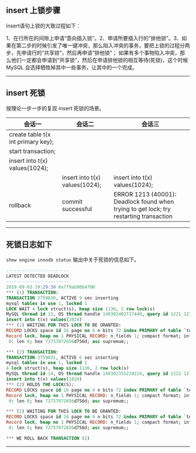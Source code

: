 ## insert 上锁步骤
insert语句上锁的大致过程如下：

1、在行所在的间隙上申请“意向插入锁”。2、申请所要插入行的“排他锁”。3、如果在第二步的时候引发了唯一键冲突，那么陷入冲突的事务，要把上锁的过程分两步，先申请行的“共享锁”，然后再申请“排他锁”； 如果有多个事物陷入冲突，那么他们一定都会申请到“共享锁”，然后在申请排他锁的相互等待(死锁)，这个时候 MySQL 会选择牺牲掉其中一些事务，让其中的一个完成。

---

## insert 死锁
按理论一步一步的复现 insert 死锁的场景。

|**会话一**|**会话二**|**会话三**|
|---------|---------|---------|
|create table t(x int primary key);| | |
|start transaction;|||
|insert into t(x) values(1024);|||
||insert into t(x) values(1024);|insert into t(x) values(1024);|
|rollback|commit successful|ERROR 1213 (40001): Deadlock found when trying to get lock; try restarting transaction|

---

## 死锁日志如下
`show engine innodb status` 输出中关于死锁的信息如下。

```sql
------------------------
LATEST DETECTED DEADLOCK
------------------------
2019-09-03 19:29:30 0x7f9ab00b4700
*** (1) TRANSACTION:
TRANSACTION 2759830, ACTIVE 9 sec inserting
mysql tables in use 1, locked 1
LOCK WAIT 4 lock struct(s), heap size 1136, 2 row lock(s)
MySQL thread id 13, OS thread handle 140302402717440, query id 1221 127.0.0.1 root update
insert into t(x) values(1024)
*** (1) WAITING FOR THIS LOCK TO BE GRANTED:
RECORD LOCKS space id 16 page no 4 n bits 72 index PRIMARY of table `tempdb`.`t` trx id 2759830 lock_mode X insert intention waiting
Record lock, heap no 1 PHYSICAL RECORD: n_fields 1; compact format; info bits 0
 0: len 8; hex 73757072656d756d; asc supremum;;

*** (2) TRANSACTION:
TRANSACTION 2759831, ACTIVE 6 sec inserting
mysql tables in use 1, locked 1
4 lock struct(s), heap size 1136, 2 row lock(s)
MySQL thread id 14, OS thread handle 140302355220224, query id 1222 127.0.0.1 root update
insert into t(x) values(1024)
*** (2) HOLDS THE LOCK(S):
RECORD LOCKS space id 16 page no 4 n bits 72 index PRIMARY of table `tempdb`.`t` trx id 2759831 lock mode S
Record lock, heap no 1 PHYSICAL RECORD: n_fields 1; compact format; info bits 0
 0: len 8; hex 73757072656d756d; asc supremum;;

*** (2) WAITING FOR THIS LOCK TO BE GRANTED:
RECORD LOCKS space id 16 page no 4 n bits 72 index PRIMARY of table `tempdb`.`t` trx id 2759831 lock_mode X insert intention waiting
Record lock, heap no 1 PHYSICAL RECORD: n_fields 1; compact format; info bits 0
 0: len 8; hex 73757072656d756d; asc supremum;;

*** WE ROLL BACK TRANSACTION (2)
```

---
